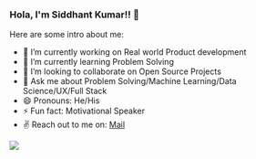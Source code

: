 ### Hola, I'm Siddhant Kumar!! 👋

Here are some intro about me:

- 🔭 I’m currently working on Real world Product development
- 🌱 I’m currently learning Problem Solving
- 👯 I’m looking to collaborate on Open Source Projects
- 💬 Ask me about Problem Solving/Machine Learning/Data Science/UX/Full Stack
- 😄 Pronouns: He/His
- ⚡ Fun fact: Motivational Speaker
- ✌️  Reach out to me on: [Mail](siddhantkumar.xyz@gmail.com)


<img src="https://github-readme-stats.vercel.app/api?username=SID262000&&show_icons=true&title_color=ffffff&icon_color=bb2acf&text_color=daf7dc&bg_color=151515">
